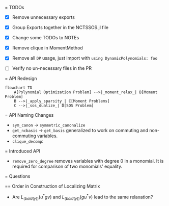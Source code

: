 = TODOs
- [x] Remove unnecessary exports
- [x] Group Exports together in the NCTSSOS.jl file
- [x] Change some TODOs to NOTEs
- [x] Remove clique in MomentMethod
- [x] Remove all `DP` usage, just import with `using DynamicPolynomials: foo`

- [ ] Verify no un-necessary files in the PR

= API Redesign

```mermaid
flowchart TD
    A[Polynomial Optimization Problem] -->|_moment_relax_| B[Moment Problem]
    B -->|_apply_sparsity_| C[Moment Problems]
    C -->|_sos_dualize_| D[SOS Problem]
```

= API Naming Changes

- `sym_canon` -> `symmetric_canonalize`
- `get_ncbasis` -> `get_basis` generalized to work on commuting and non-commuting variables.
- `clique_decomp`:

<!-- == `get_graph`
- `get_graph` -> `get_graph`
code in `nccpop.jl` and `ncupop.jl` are exactly the same
code in `trace.jl` and `complex.jl` have not been considered -->

= Introduced API

-  `remove_zero_degree` removes variables with degree $0$ in a monomial. It is
required for comparison of two monomials' equality.

= Questions

== Order in Construction of Localizing Matrix
- Are $L_(bold(y)) (u^* g v)$ and $L_(bold(y)) (g u^* v)$ lead to the same relaxation?
